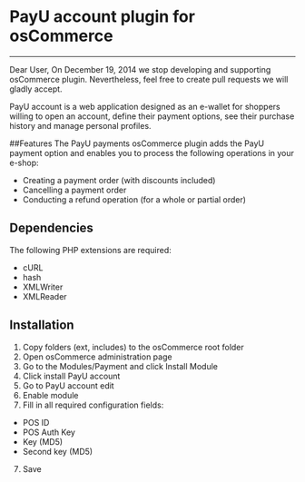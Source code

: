 # PayU account plugin for osCommerce
-------
Dear User, 
On December 19, 2014 we stop developing and supporting osCommerce plugin. Nevertheless, feel free to create pull requests we will gladly accept.


PayU account is a web application designed as an e-wallet for shoppers willing to open an account, define their payment options, see their purchase history and manage personal profiles.

##Features
The PayU payments osCommerce plugin adds the PayU payment option and enables you to process the following operations in your e-shop:

* Creating a payment order (with discounts included)
* Cancelling a payment order
* Conducting a refund operation (for a whole or partial order)

## Dependencies

The following PHP extensions are required:

* cURL
* hash
* XMLWriter
* XMLReader

## Installation

1. Copy folders (ext, includes) to the osCommerce root folder
2. Open osCommerce administration page
3. Go to the Modules/Payment and click Install Module
4. Click install PayU account
5. Go to PayU account edit
6. Enable module
5. Fill in all required configuration fields:
* POS ID
* POS Auth Key
* Key (MD5)
* Second key (MD5)
7. Save
